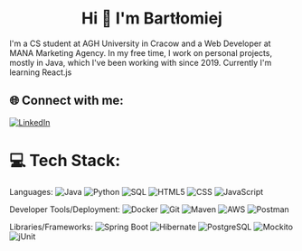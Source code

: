 <h1 align="center">Hi 👋 I'm Bartłomiej</h1>

I'm a CS student at AGH University in Cracow and a Web Developer at MANA Marketing Agency. In my free time, I work on personal projects, mostly in Java, which I've been working with since 2019. Currently I'm learning React.js

## 🌐 Connect with me:
[![LinkedIn](https://img.shields.io/badge/LinkedIn-%230077B5.svg?style=for-the-badge&logo=linkedin&logoColor=white)](https://www.linkedin.com/in/bart%C5%82omiejskowron/)

# 💻 Tech Stack:

Languages:
![Java](https://img.shields.io/badge/java-%23ED8B00.svg?style=for-the-badge&logo=coffeescript&logoColor=white)
![Python](https://img.shields.io/badge/python-%233776AB.svg?style=for-the-badge&logo=python&logoColor=white)
![SQL](https://img.shields.io/badge/sql-%2307405e.svg?style=for-the-badge&logo=postgresql&logoColor=white)
![HTML5](https://img.shields.io/badge/html5-%23E34F26.svg?style=for-the-badge&logo=html5&logoColor=white)
![CSS](https://img.shields.io/badge/css-%231572B6.svg?style=for-the-badge&logo=css&logoColor=white)
![JavaScript](https://img.shields.io/badge/javascript-%23323330.svg?style=for-the-badge&logo=javascript&logoColor=%23F7DF1E)

Developer Tools/Deployment:
![Docker](https://img.shields.io/badge/docker-%230db7ed.svg?style=for-the-badge&logo=docker&logoColor=white)
![Git](https://img.shields.io/badge/git-%23F05033.svg?style=for-the-badge&logo=git&logoColor=white)
![Maven](https://img.shields.io/badge/Maven-C71A36?style=for-the-badge&logo=Apache%20Maven&logoColor=white)
![AWS](https://img.shields.io/badge/AWS-%23232F3E.svg?style=for-the-badge&logo=amazon-aws&logoColor=white)
![Postman](https://img.shields.io/badge/Postman-FF6C37?style=for-the-badge&logo=postman&logoColor=white)

Libraries/Frameworks:
![Spring Boot](https://img.shields.io/badge/Spring_Boot-F2F4F9?style=for-the-badge&logo=spring-boot)
![Hibernate](https://img.shields.io/badge/Hibernate-%25233e474a?style=for-the-badge&logo=Hibernate&logoColor=bcae79&color=3e474a)
![PostgreSQL](https://img.shields.io/badge/PostgreSQL-316192?style=for-the-badge&logo=postgresql&logoColor=white)
![Mockito](https://img.shields.io/badge/Mockito-6DA55F?style=for-the-badge&logo=Mockito&logoColor=white)
![jUnit](https://img.shields.io/badge/jUnit-FF6347?style=for-the-badge&logo=jUnit5&logoColor=white)
